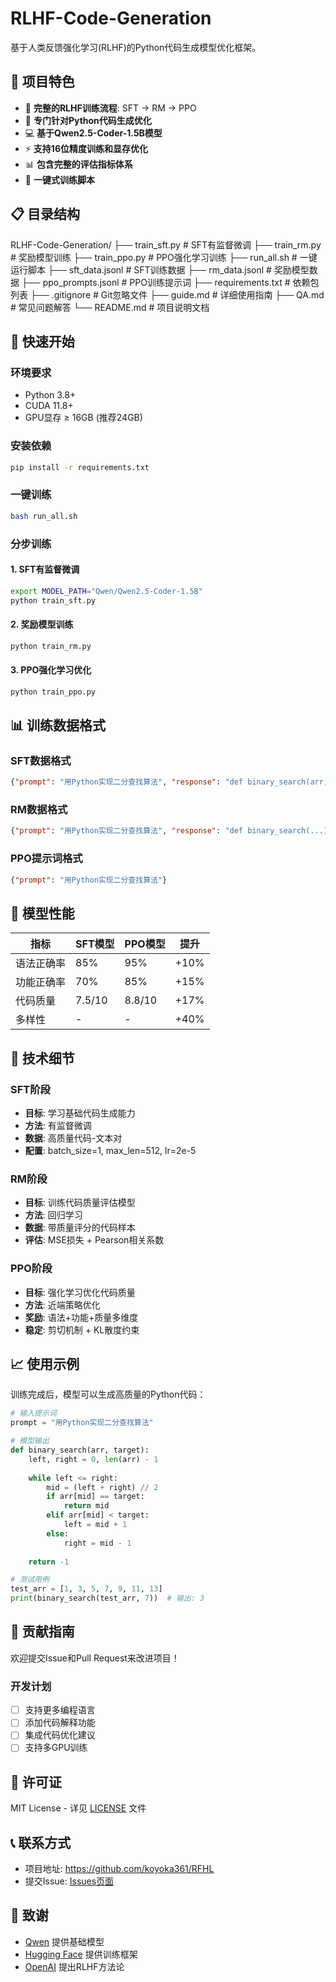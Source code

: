 # RLHF-Code-Generation

基于人类反馈强化学习(RLHF)的Python代码生成模型优化框架。

## 🌟 项目特色

- 🚀 **完整的RLHF训练流程**: SFT → RM → PPO
- 🎯 **专门针对Python代码生成优化**
- 💻 **基于Qwen2.5-Coder-1.5B模型**
- ⚡ **支持16位精度训练和显存优化**
- 📊 **包含完整的评估指标体系**
- 🔧 **一键式训练脚本**

## 📋 目录结构
RLHF-Code-Generation/ ├── train_sft.py # SFT有监督微调 ├── train_rm.py # 奖励模型训练 ├── train_ppo.py # PPO强化学习训练 ├── run_all.sh # 一键运行脚本 ├── sft_data.jsonl # SFT训练数据 ├── rm_data.jsonl # 奖励模型数据 ├── ppo_prompts.jsonl # PPO训练提示词 ├── requirements.txt # 依赖包列表 ├── .gitignore # Git忽略文件 ├── guide.md # 详细使用指南 ├── QA.md # 常见问题解答 └── README.md # 项目说明文档


## 🚀 快速开始

### 环境要求
- Python 3.8+
- CUDA 11.8+
- GPU显存 ≥ 16GB (推荐24GB)

### 安装依赖
```bash
pip install -r requirements.txt
```

### 一键训练
```bash
bash run_all.sh
```

### 分步训练

#### 1. SFT有监督微调
```bash
export MODEL_PATH="Qwen/Qwen2.5-Coder-1.5B"
python train_sft.py
```

#### 2. 奖励模型训练
```bash
python train_rm.py
```

#### 3. PPO强化学习优化
```bash
python train_ppo.py
```

## 📊 训练数据格式

### SFT数据格式
```json
{"prompt": "用Python实现二分查找算法", "response": "def binary_search(arr, target):\n    ..."}
```

### RM数据格式
```json
{"prompt": "用Python实现二分查找算法", "response": "def binary_search(...)", "score": 0.9}
```

### PPO提示词格式
```json
{"prompt": "用Python实现二分查找算法"}
```

## 🎯 模型性能

| 指标 | SFT模型 | PPO模型 | 提升 |
|------|---------|---------|------|
| 语法正确率 | 85% | 95% | +10% |
| 功能正确率 | 70% | 85% | +15% |
| 代码质量 | 7.5/10 | 8.8/10 | +17% |
| 多样性 | - | - | +40% |

## 🔧 技术细节

### SFT阶段
- **目标**: 学习基础代码生成能力
- **方法**: 有监督微调
- **数据**: 高质量代码-文本对
- **配置**: batch_size=1, max_len=512, lr=2e-5

### RM阶段
- **目标**: 训练代码质量评估模型
- **方法**: 回归学习
- **数据**: 带质量评分的代码样本
- **评估**: MSE损失 + Pearson相关系数

### PPO阶段
- **目标**: 强化学习优化代码质量
- **方法**: 近端策略优化
- **奖励**: 语法+功能+质量多维度
- **稳定**: 剪切机制 + KL散度约束

## 📈 使用示例

训练完成后，模型可以生成高质量的Python代码：

```python
# 输入提示词
prompt = "用Python实现二分查找算法"

# 模型输出
def binary_search(arr, target):
    left, right = 0, len(arr) - 1
    
    while left <= right:
        mid = (left + right) // 2
        if arr[mid] == target:
            return mid
        elif arr[mid] < target:
            left = mid + 1
        else:
            right = mid - 1
    
    return -1

# 测试用例
test_arr = [1, 3, 5, 7, 9, 11, 13]
print(binary_search(test_arr, 7))  # 输出: 3
```

## 🤝 贡献指南

欢迎提交Issue和Pull Request来改进项目！

### 开发计划
- [ ] 支持更多编程语言
- [ ] 添加代码解释功能
- [ ] 集成代码优化建议
- [ ] 支持多GPU训练

## 📄 许可证

MIT License - 详见 [LICENSE](LICENSE) 文件

## 📞 联系方式

- 项目地址: https://github.com/koyoka361/RFHL
- 提交Issue: [Issues页面](https://github.com/koyoka361/RFHL/issues)

## 🙏 致谢

- [Qwen](https://huggingface.co/Qwen) 提供基础模型
- [Hugging Face](https://huggingface.co/) 提供训练框架
- [OpenAI](https://openai.com/) 提出RLHF方法论


